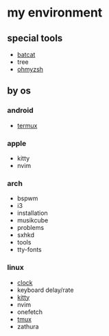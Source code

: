 # my environment

## special tools

* [batcat](apple/batcat/README.md)
* tree
* [ohmyzsh](linux/ohmyzsh/install.sh)

## by os

### android

* [termux](./android/README.md)

### apple

* kitty
* nvim

### arch

* bspwm
* i3
* installation
* musikcube
* problems
* sxhkd
* tools
* tty-fonts

### linux

* [clock](linux/clock/README.md)
* keyboard delay/rate
* [kitty](linux/kitty/README.md)
* nvim
* onefetch
* [tmux](linux/tmux/README.md)
* zathura


